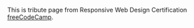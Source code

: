 This is tribute page from Responsive Web Design Certification
[freeCodeCamp](https://www.freecodecamp.org/learn/responsive-web-design/).